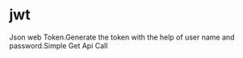 # jwt
Json web Token.Generate the token with the help of user name and password.Simple Get Api Call
